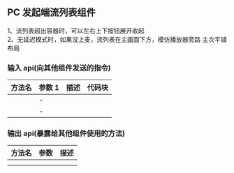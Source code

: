 ## PC 发起端流列表组件

1、流列表超出容器时，可以左右上下按钮展开收起<br>
2、无延迟模式时，如果没上麦，流列表在主画面下方，模仿播放器旁路 主次平铺布局

### 输入 api(向其他组件发送的指令)

| 方法名 | 参数 1 | 描述 | 代码块 |
| ------ | ------ | ---- | ------ |
|        | -      |      |        |
|        | -      |      |        |

### 输出 api(暴露给其他组件使用的方法)

| 方法名 | 参数 | 描述 |
| ------ | ---- | ---- |
|        |      |      |
|        |      |      |
